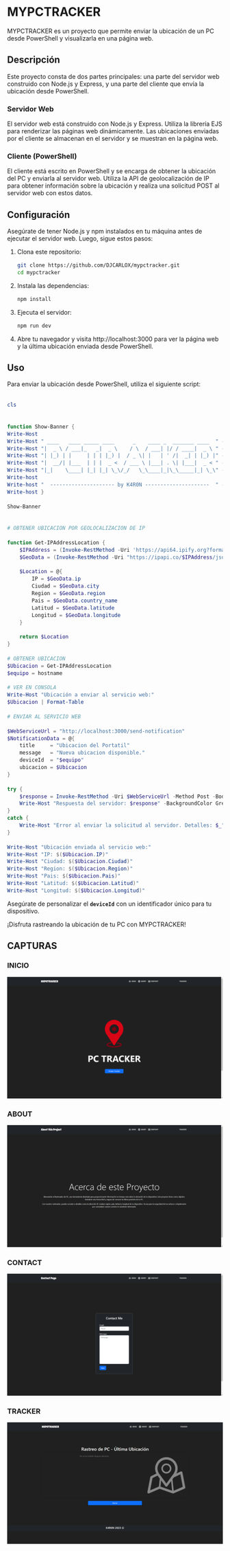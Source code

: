 # MYPCTRACKER

MYPCTRACKER es un proyecto que permite enviar la ubicación de un PC desde PowerShell y visualizarla en una página web.

## Descripción

Este proyecto consta de dos partes principales: una parte del servidor web construido con Node.js y Express, y una parte del cliente que envía la ubicación desde PowerShell.

### Servidor Web

El servidor web está construido con Node.js y Express. Utiliza la librería EJS para renderizar las páginas web dinámicamente. Las ubicaciones enviadas por el cliente se almacenan en el servidor y se muestran en la página web.

### Cliente (PowerShell)

El cliente está escrito en PowerShell y se encarga de obtener la ubicación del PC y enviarla al servidor web. Utiliza la API de geolocalización de IP para obtener información sobre la ubicación y realiza una solicitud POST al servidor web con estos datos.

## Configuración

Asegúrate de tener Node.js y npm instalados en tu máquina antes de ejecutar el servidor web. Luego, sigue estos pasos:

1. Clona este repositorio:

   ```bash
   git clone https://github.com/DJCARLOX/mypctracker.git
   cd mypctracker

1. Instala las dependencias:
    
    ```bash
    npm install
    
    ```
    
2. Ejecuta el servidor:
    
    ```bash
    npm run dev
    
    ```
    
3. Abre tu navegador y visita http://localhost:3000 para ver la página web y la última ubicación enviada desde PowerShell.

## **Uso**

Para enviar la ubicación desde PowerShell, utiliza el siguiente script:

```powershell

cls


function Show-Banner {
Write-Host
Write-Host " ____   ____ _____ ____      _    ____ _  _______ ____  " -ForegroundColor Blue
Write-Host "|  _ \ / ___|_   _|  _ \    / \  / ___| |/ / ____|  _ \ " -ForegroundColor Blue
Write-Host "| |_) | |     | | | |_) |  / _ \| |   | ' /|  _| | |_) |" -ForegroundColor Blue
Write-Host "|  __/| |___  | | |  _ <  / ___ \ |___| . \| |___|  _ < " -ForegroundColor Blue
Write-Host "|_|    \____| |_| |_| \_\/_/   \_\____|_|\_\_____|_| \_\" -ForegroundColor Blue
Write-host
Write-host "  --------------------- by K4R0N ---------------------  " -ForegroundColor Green
Write-host }

Show-Banner


# OBTENER UBICACION POR GEOLOCALIZACION DE IP

function Get-IPAddressLocation {
    $IPAddress = (Invoke-RestMethod -Uri 'https://api64.ipify.org?format=json').ip
    $GeoData = (Invoke-RestMethod -Uri "https://ipapi.co/$IPAddress/json/")

    $Location = @{
        IP = $GeoData.ip
        Ciudad = $GeoData.city
        Region = $GeoData.region
        Pais = $GeoData.country_name
        Latitud = $GeoData.latitude
        Longitud = $GeoData.longitude
    }

    return $Location
}

# OBTENER UBICACION
$Ubicacion = Get-IPAddressLocation
$equipo = hostname

# VER EN CONSOLA
Write-Host "Ubicación a enviar al servicio web:"
$Ubicacion | Format-Table

# ENVIAR AL SERVICIO WEB

$WebServiceUrl = "http://localhost:3000/send-notification"
$NotificationData = @{
    title     = "Ubicacion del Portatil"
    message   = "Nueva ubicacion disponible."
    deviceId  = "$equipo"
    ubicacion = $Ubicacion
}

try {
    $response = Invoke-RestMethod -Uri $WebServiceUrl -Method Post -Body ($NotificationData | ConvertTo-Json) -ContentType 'application/json'
    Write-Host "Respuesta del servidor: $response" -BackgroundColor Green
}
catch {
    Write-Host "Error al enviar la solicitud al servidor. Detalles: $_" -BackgroundColor DarkRed
}

Write-Host "Ubicación enviada al servicio web:"
Write-Host "IP: $($Ubicacion.IP)"
Write-Host "Ciudad: $($Ubicacion.Ciudad)"
Write-Host "Region: $($Ubicacion.Region)"
Write-Host "Pais: $($Ubicacion.Pais)"
Write-Host "Latitud: $($Ubicacion.Latitud)"
Write-Host "Longitud: $($Ubicacion.Longitud)"


```

Asegúrate de personalizar el **`deviceId`** con un identificador único para tu dispositivo.

¡Disfruta rastreando la ubicación de tu PC con MYPCTRACKER!

## CAPTURAS

### INICIO
![Texto Alternativo](/src/public/img/index.png)

### ABOUT
![Texto Alternativo](/src/public/img/about.png)

### CONTACT
![Texto Alternativo](/src/public/img/contact.png)

### TRACKER
![Texto Alternativo](/src/public/img/tracker.png)